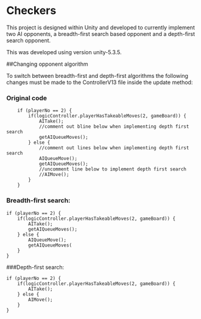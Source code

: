 # Checkers

This project is designed within Unity and developed to currently implement two AI opponents, a breadth-first search based opponent and a depth-first search opponent.

This was developed using version unity-5.3.5.

##Changing opponent algorithm

To switch between breadth-first and depth-first algorithms the following changes must be made to the ControllerV13 file inside the update method:

### Original code

``` 
	if (playerNo == 2) {
		if(logicController.playerHasTakeableMoves(2, gameBoard)) {
			AITake();
			//comment out bline below when implementing depth first search
			getAIQueueMoves();
		} else {
			//comment out lines below when implementing depth first search
			AIQueueMove();
			getAIQueueMoves();
			//uncomment line below to implement depth first search
			//AIMove();
		}
	} 
```

### Breadth-first search:

``` 
if (playerNo == 2) {
	if(logicController.playerHasTakeableMoves(2, gameBoard)) {
		AITake();
		getAIQueueMoves();
	} else {
		AIQueueMove();
		getAIQueueMoves(
	}
} 
```

###Depth-first search:

``` 
if (playerNo == 2) {
	if(logicController.playerHasTakeableMoves(2, gameBoard)) {
		AITake();
	} else {
		AIMove();
	}
}
``` 
